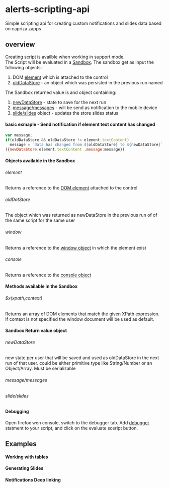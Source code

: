 # alerts-scripting-api
Simple scripting api for creating custom notifications and slides data based on capriza zapps

## overview
Creating script is availble when working in support mode.    
The Script will be evaluated in a [Sandbox](https://developer.mozilla.org/en-US/docs/Mozilla/Tech/XPCOM/Language_Bindings/Components.utils.evalInSandbox). The sandbox get as input the following objects:   
1. DOM [element](#element) which is attached to the control  
2. [oldDataStore](#olddatastore) - an object which was persisted in the previous run named   

The Sandbox returned value is and object containing:  
1. [newDataStore](#newdatastore) - state to save for the next run  
2. [message/messages](#messagemessages) - will be send as notification to the mobile device  
3. [slide/slides](#slideslides) object - updates the store slides status  

#### basic exmaple - Send notification if element text content has changed
```javascript
var message;
if(oldDataStore && oldDataStore != element.textContent)
  message = `data has changed from ${oldDataStore} to ${newDataStore}`;
({newDataStore:element.textContent ,message:message})
```
#### Objects available in the Sandbox
###### element 
Returns a reference to the [DOM element](https://developer.mozilla.org/en-US/docs/Web/API/Element) attached to the control
###### oldDatStore
The object which was returned as newDataStore in the previous run of of the same script for the same user
###### window
Returns a reference to the [window object](https://developer.mozilla.org/en-US/docs/Web/API/Window) in which the element exist
###### console
Returns a reference to the [console object](https://developer.mozilla.org/en-US/docs/Web/API/Console)
#### Methods available in the Sandbox
###### $x(xpath,context)
Returns an array of DOM elements that match the given XPath expression.   
If context is not specified the window document will be used as default.
#### Sandbox Return value object
###### newDataStore
new state per user that will be saved and used as oldDataStore in the next run of that user. could be either primitive type like String/Number or an Object/Array. Must be serializable
###### message/messages
###### slide/slides
#### Debugging
Open firefox wen console, switch to the debugger tab. Add [debugger](https://developer.mozilla.org/en-US/docs/Web/JavaScript/Reference/Statements/debugger) statment to your script, and click on the evaluate sceript button.
## Examples 
#### Working with tables
#### Generating Slides 
#### Notifications Deep linking 
